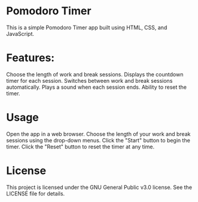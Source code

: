 # Pomodoro Timer
This is a simple Pomodoro Timer app built using HTML, CSS, and JavaScript.

# Features:
Choose the length of work and break sessions.
Displays the countdown timer for each session.
Switches between work and break sessions automatically.
Plays a sound when each session ends.
Ability to reset the timer.

# Usage
Open the app in a web browser.
Choose the length of your work and break sessions using the drop-down menus.
Click the "Start" button to begin the timer.
Click the "Reset" button to reset the timer at any time.

# License
This project is licensed under the GNU General Public v3.0 license. See the LICENSE file for details.
